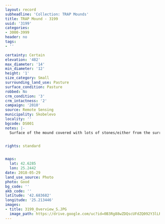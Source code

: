 ```yaml
---
layout: record
subheadline: 'Collection: TRAP Mounds'
title: TRAP Mound - 3199
uuid: '3199'
categories:
- 3000-3999
header: no
tags:
- ''

certainty: Certain
elevation: '482'
max_diameter: '14'
min_diameter: '12'
height: '1'
size_category: Small
surrounding_land_use: Pasture
surface_condition: Pasture
robbed: No
crm_condition: '3'
crm_intactness: '2'
campaign: '2010'
source: Remote Sensing
municipality: Skobelevo
locality: ''
bgcode: DS001
notes: |-
  Surface of the mound covered with lots of stones/either from the surrounding pasture or from the mound.


rights: standard


maps:
  lat: 42.6285
  lon: 25.2442
date: 2018-05-29
land_use_source: Photo
photo: Good
bg_code: ''
akb_code: ''
latitude: '42.683682'
longitude: '25.213446'
images:
- title: 3199_Overview_S.JPG
  image_path: https://drive.google.com/uc?id=0B3Rg88wZDQscUFdZQ092Y3lLREE
---
```


